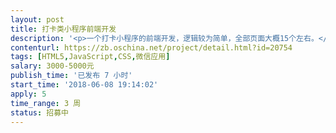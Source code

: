 ```yaml
---                
layout: post       
title: 打卡类小程序前端开发           
description: '<p>一个打卡小程序的前端开发，逻辑较为简单，全部页面大概15个左右。</p><p>主要页面见附件：</p>'     
contenturl: https://zb.oschina.net/project/detail.html?id=20754      
tags: [HTML5,JavaScript,CSS,微信应用]            
salary: 3000-5000元          
publish_time: '已发布 7 小时'         
start_time: '2018-06-08 19:14:02'           
apply: 5                   
time_range: 3 周              
status: 招募中                  
---                 
```

